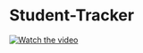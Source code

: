 # Student-Tracker


[![Watch the video](https://img.youtube.com/watch?v=8A6aslMhKXc&t=19s)](https://www.youtube.com/watch?v=8A6aslMhKXc&t=19s)
